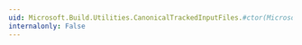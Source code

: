 ```yaml
---
uid: Microsoft.Build.Utilities.CanonicalTrackedInputFiles.#ctor(Microsoft.Build.Framework.ITaskItem[],Microsoft.Build.Framework.ITaskItem[],Microsoft.Build.Utilities.CanonicalTrackedOutputFiles,System.Boolean,System.Boolean)
internalonly: False
---
```

